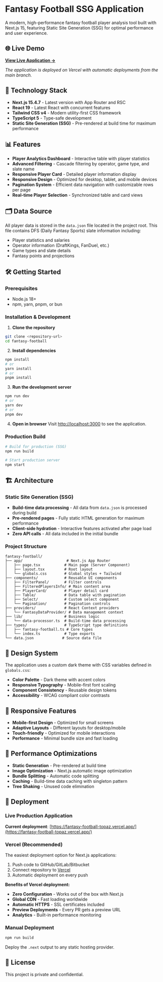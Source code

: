 # Fantasy Football SSG Application

A modern, high-performance fantasy football player analysis tool built with Next.js 15, featuring Static Site Generation (SSG) for optimal performance and user experience.

## 🌐 Live Demo

**[View Live Application →](https://fantasy-football-topaz.vercel.app/)**

_The application is deployed on Vercel with automatic deployments from the main branch._

## 🚀 Technology Stack

- **Next.js 15.4.7** - Latest version with App Router and RSC
- **React 19** - Latest React with concurrent features
- **Tailwind CSS v4** - Modern utility-first CSS framework
- **TypeScript 5** - Type-safe development
- **Static Site Generation (SSG)** - Pre-rendered at build time for maximum performance

## 📊 Features

- **Player Analytics Dashboard** - Interactive table with player statistics
- **Advanced Filtering** - Cascade filtering by operator, game type, and slate name
- **Responsive Player Card** - Detailed player information display
- **Responsive Design** - Optimized for desktop, tablet, and mobile devices
- **Pagination System** - Efficient data navigation with customizable rows per page
- **Real-time Player Selection** - Synchronized table and card views

## 🗂️ Data Source

All player data is stored in the `data.json` file located in the project root. This file contains DFS (Daily Fantasy Sports) slate information including:

- Player statistics and salaries
- Operator information (DraftKings, FanDuel, etc.)
- Game types and slate details
- Fantasy points and projections

## 🛠️ Getting Started

### Prerequisites

- Node.js 18+
- npm, yarn, pnpm, or bun

### Installation & Development

1. **Clone the repository**

```bash
git clone <repository-url>
cd fantasy-football
```

2. **Install dependencies**

```bash
npm install
# or
yarn install
# or
pnpm install
```

3. **Run the development server**

```bash
npm run dev
# or
yarn dev
# or
pnpm dev
```

4. **Open in browser**
   Visit [http://localhost:3000](http://localhost:3000) to see the application.

### Production Build

```bash
# Build for production (SSG)
npm run build

# Start production server
npm start
```

## 🏗️ Architecture

### Static Site Generation (SSG)

- **Build-time data processing** - All data from `data.json` is processed during build
- **Pre-rendered pages** - Fully static HTML generation for maximum performance
- **Client-side hydration** - Interactive features activated after page load
- **Zero API calls** - All data included in the initial bundle

### Project Structure

```
fantasy-football/
├── app/                    # Next.js App Router
│   ├── page.tsx           # Main page (Server Component)
│   ├── layout.tsx         # Root layout
│   └── globals.css        # Global styles + Tailwind
├── components/            # Reusable UI components
│   ├── FilterPanel/       # Filter controls
│   ├── FilteredPlayersInfo/ # Main content area
│   ├── PlayerCard/        # Player detail card
│   ├── Table/             # Data table with pagination
│   ├── Select/            # Custom select component
│   └── Pagination/        # Pagination controls
├── providers/             # React Context providers
│   └── FantasyDataProvider/ # Data management context
├── lib/                   # Business logic
│   └── data-processor.ts  # Build-time data processing
├── types/                 # TypeScript type definitions
│   ├── fantasy-football.ts # Core types
│   └── index.ts           # Type exports
└── data.json             # Source data file
```

## 🎨 Design System

The application uses a custom dark theme with CSS variables defined in `globals.css`:

- **Color Palette** - Dark theme with accent colors
- **Responsive Typography** - Mobile-first font scaling
- **Component Consistency** - Reusable design tokens
- **Accessibility** - WCAG compliant color contrasts

## 📱 Responsive Features

- **Mobile-first Design** - Optimized for small screens
- **Adaptive Layouts** - Different layouts for desktop/mobile
- **Touch-friendly** - Optimized for mobile interactions
- **Performance** - Minimal bundle size and fast loading

## 🔧 Performance Optimizations

- **Static Generation** - Pre-rendered at build time
- **Image Optimization** - Next.js automatic image optimization
- **Bundle Splitting** - Automatic code splitting
- **Caching** - Build-time data caching with singleton pattern
- **Tree Shaking** - Unused code elimination

## 🚢 Deployment

### Live Production Application

**Current deployment**: [https://fantasy-football-topaz.vercel.app/](https://fantasy-football-topaz.vercel.app/)

### Vercel (Recommended)

The easiest deployment option for Next.js applications:

1. Push code to GitHub/GitLab/Bitbucket
2. Connect repository to [Vercel](https://vercel.com)
3. Automatic deployment on every push

**Benefits of Vercel deployment:**

- **Zero Configuration** - Works out of the box with Next.js
- **Global CDN** - Fast loading worldwide
- **Automatic HTTPS** - SSL certificates included
- **Preview Deployments** - Every PR gets a preview URL
- **Analytics** - Built-in performance monitoring

### Manual Deployment

```bash
npm run build
```

Deploy the `.next` output to any static hosting provider.

## 📄 License

This project is private and confidential.

